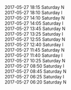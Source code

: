 2017-05-27 18:15 Saturday  N  
2017-05-27 18:10 Saturday  I  
2017-05-27 14:10 Saturday  N  
2017-05-27 14:05 Saturday  I  
2017-05-27 13:45 Saturday  N  
2017-05-27 13:25 Saturday  I  
2017-05-27 12:55 Saturday  N  
2017-05-27 12:40 Saturday  I  
2017-05-27 11:45 Saturday  N  
2017-05-27 11:40 Saturday  I  
2017-05-27 10:25 Saturday  N  
2017-05-27 08:50 Saturday  I  
2017-05-27 08:45 Saturday  N  
2017-05-27 06:25 Saturday  I  
2017-05-27 06:20 Saturday  N  
